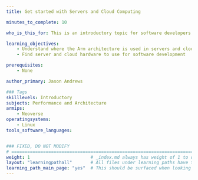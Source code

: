 ```yaml
---
title: Get started with Servers and Cloud Computing

minutes_to_complete: 10

who_is_this_for: This is an introductory topic for software developers working on server and cloud applications who are new to the Arm architecture.

learning_objectives:
    - Understand where the Arm architecture is used in servers and cloud computing
    - Find server and cloud hardware to use for software development

prerequisites:
    - None

author_primary: Jason Andrews

### Tags
skilllevels: Introductory
subjects: Performance and Architecture
armips:
    - Neoverse
operatingsystems:
    - Linux
tools_software_languages:


### FIXED, DO NOT MODIFY
# ================================================================================
weight: 1                       # _index.md always has weight of 1 to order correctly
layout: "learningpathall"       # All files under learning paths have this same wrapper
learning_path_main_page: "yes"  # This should be surfaced when looking for related content. Only set for _index.md of learning path content.
---
```

